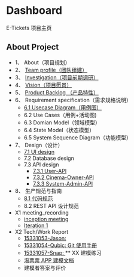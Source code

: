 # Dashboard

E-Tickets 项目主页

## About Project

* 1、 About（项目规划）
* 2、 [Team profile（团队组建）](doc/2_team/team.md)
* 3、 [Investigation（项目前期调研）](doc/3_investigation/Investigation.md)
* 4、 [Vision（项目愿景）](doc/4_vision/vision.md)
* 5、 [Product Backlog （产品特性）](doc/5_product_backlog/product_backlog.md)
* 6、 Requirement specification（需求规格说明）
  * [6.1 Usecase Diagram（用例图）](doc/6_requirement_spec/Use-case-diagram-v1.0.md)
  * 6.2 Use Cases（用例+活动图)
  * 6.3 Domian Model（领域模型）
  * 6.4 State Model（状态模型）
  * 6.5 System Sequence Diagram（功能模型）
* 7、 Design（设计）
  * [7.1 UI design](doc/7_design/7_1_UI_design/产品原型设计说明.md)
  * 7.2 Database design
  * 7.3 API design
    * [7.3.1 User-API](https://e-tickets.github.io/Dashboard/api/api-user.html)
    * [7.3.2 Cinema-Owner-API](https://e-tickets.github.io/Dashboard/api/api-owner.html)
    * [7.3.3 System-Admin-API](https://e-tickets.github.io/Dashboard/api/api-admin.html)
* 8、 生产规范与指南
  * [8.1 代码规范](doc/8_guide/code_guide.md)
  * 8.2 REST API 设计规范
* X1 meeting_recording
  * [inception meeting](doc/X1_meeting/inception.md)
  * [Iteration 1](doc/X1_meeting/iteration_1.md)
* X2 Tech/Work Report
  * [15331053-Jason: ]()
  * [15331054-Qubic: Git 使用手册](https://qyb225.github.io/git/branch)
  * [15331057-Snap: ]()
** XX 建模练习
  * [淘票票 APP 建模文档](doc/XX/taopiaopiaodoc.md)
  * 建模者答案与评价





